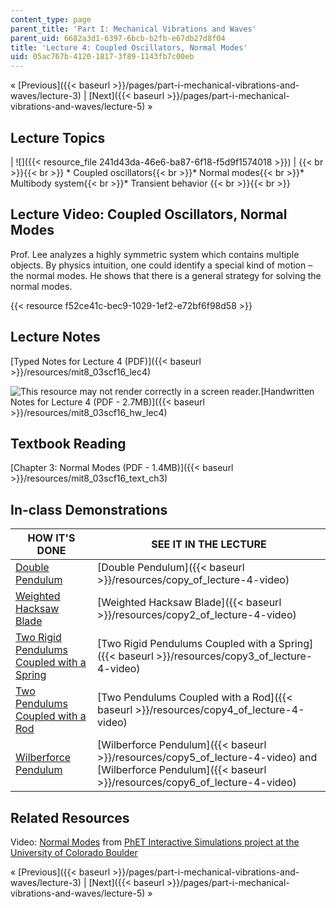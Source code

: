 ```yaml
---
content_type: page
parent_title: 'Part I: Mechanical Vibrations and Waves'
parent_uid: 6682a3d1-6397-6bcb-b2fb-e67db27d8f04
title: 'Lecture 4: Coupled Oscillators, Normal Modes'
uid: 05ac767b-4120-1817-3f89-1143fb7c00eb
---
```


« [Previous]({{< baseurl >}}/pages/part-i-mechanical-vibrations-and-waves/lecture-3) | [Next]({{< baseurl >}}/pages/part-i-mechanical-vibrations-and-waves/lecture-5) »

Lecture Topics
--------------

| ![]({{< resource_file 241d43da-46e6-ba87-6f18-f5d9f1574018 >}}) |  {{< br >}}{{< br >}} *   Coupled oscillators{{< br >}}*   Normal modes{{< br >}}*   Multibody system{{< br >}}*   Transient behavior {{< br >}}{{< br >}}  

Lecture Video: Coupled Oscillators, Normal Modes
------------------------------------------------

Prof. Lee analyzes a highly symmetric system which contains multiple objects. By physics intuition, one could identify a special kind of motion – the normal modes. He shows that there is a general strategy for solving the normal modes.

{{< resource f52ce41c-bec9-1029-1ef2-e72bf6f98d58 >}}

Lecture Notes
-------------

[Typed Notes for Lecture 4 (PDF)]({{< baseurl >}}/resources/mit8_03scf16_lec4)

![This resource may not render correctly in a screen reader.](/images/inacessible.gif)[Handwritten Notes for Lecture 4 (PDF - 2.7MB)]({{< baseurl >}}/resources/mit8_03scf16_hw_lec4)

Textbook Reading
----------------

[Chapter 3: Normal Modes (PDF - 1.4MB)]({{< baseurl >}}/resources/mit8_03scf16_text_ch3) 

In-class Demonstrations
-----------------------

| HOW IT'S DONE | SEE IT IN THE LECTURE |
| --- | --- |
| [Double Pendulum](https://scienceworld.wolfram.com/physics/DoublePendulum.html) | [Double Pendulum]({{< baseurl >}}/resources/copy_of_lecture-4-video) |
| [Weighted Hacksaw Blade](http://tsgphysics.mit.edu/front/?page=demo.php&letnum=C%2021&show=0) | [Weighted Hacksaw Blade]({{< baseurl >}}/resources/copy2_of_lecture-4-video) |
| [Two Rigid Pendulums Coupled with a Spring](http://tsgphysics.mit.edu/front/?page=demo.php&letnum=C%2019&show=0) | [Two Rigid Pendulums Coupled with a Spring]({{< baseurl >}}/resources/copy3_of_lecture-4-video) |
| [Two Pendulums Coupled with a Rod](http://tsgphysics.mit.edu/front/?page=demo.php&letnum=C%2018&show=0) | [Two Pendulums Coupled with a Rod]({{< baseurl >}}/resources/copy4_of_lecture-4-video) |
| [Wilberforce Pendulum](http://tsgphysics.mit.edu/front/?page=demo.php&letnum=C%2022&show=0) | [Wilberforce Pendulum]({{< baseurl >}}/resources/copy5_of_lecture-4-video) and [Wilberforce Pendulum]({{< baseurl >}}/resources/copy6_of_lecture-4-video) 

Related Resources
-----------------

Video: [Normal Modes](https://phet.colorado.edu/en/simulation/normal-modes) from [PhET Interactive Simulations project at the University of Colorado Boulder](https://phet.colorado.edu/)

« [Previous]({{< baseurl >}}/pages/part-i-mechanical-vibrations-and-waves/lecture-3) | [Next]({{< baseurl >}}/pages/part-i-mechanical-vibrations-and-waves/lecture-5) »